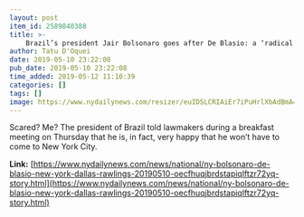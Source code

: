 ```yaml
---
layout: post
item_id: 2589840388
title: >-
    Brazil’s president Jair Bolsonaro goes after De Blasio: a ‘radical’ who’d receive him in the ‘worst possible’ way
author: Tatu D'Oquei
date: 2019-05-10 23:22:08
pub_date: 2019-05-10 23:22:08
time_added: 2019-05-12 11:10:39
categories: []
tags: []
image: https://www.nydailynews.com/resizer/euIDSLCRIAiEr7iPuHrlXbAdBmA=/1200x0/arc-anglerfish-arc2-prod-tronc.s3.amazonaws.com/public/UBKHEO5ZQZG7RJJF2OQYJEKAFI.jpg
---
```


Scared? Me? The president of Brazil told lawmakers during a breakfast meeting on Thursday that he is, in fact, very happy that he won’t have to come to New York City.

**Link:** [https://www.nydailynews.com/news/national/ny-bolsonaro-de-blasio-new-york-dallas-rawlings-20190510-oecfhuqjbrdstapiqlftzr72yq-story.html](https://www.nydailynews.com/news/national/ny-bolsonaro-de-blasio-new-york-dallas-rawlings-20190510-oecfhuqjbrdstapiqlftzr72yq-story.html)

